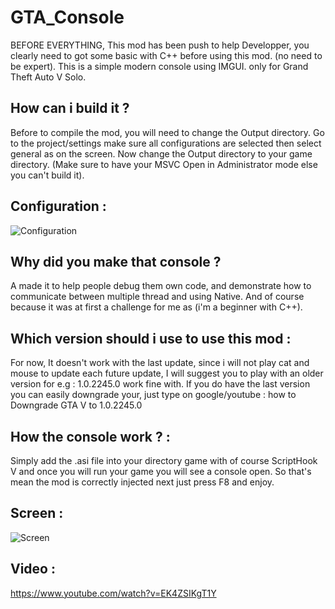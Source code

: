 # GTA_Console
BEFORE EVERYTHING,
This mod has been push to help Developper, you clearly need to got some basic with C++ before using this mod. (no need to be expert).
This is a simple modern console using IMGUI.
only for Grand Theft Auto V Solo.

## How can i build it ? 
Before to compile the mod, you will need to change the Output directory.
Go to the project/settings make sure all configurations are selected then select general as on the screen.
Now change the Output directory to your game directory. (Make sure to have your MSVC Open in Administrator mode else you can't build it).

## Configuration : 
![Configuration](https://cdn.discordapp.com/attachments/869316172384960552/925150831114870824/unknown.png)



## Why did you make that console ?
A made it to help people debug them own code, and demonstrate how to communicate between multiple thread and using Native.
And of course because it was at first a challenge for me as (i'm a beginner with C++).


## Which version should i use to use this mod :
For now, It doesn't work with the last update, since i will not play cat and mouse to update each future update,
I will suggest you to play with an older version for e.g : 1.0.2245.0 work fine with.
If you do have the last version you can easily downgrade your, just type on google/youtube : how to Downgrade GTA V to 1.0.2245.0



## How the console work ? :
Simply add the .asi file into your directory game with of course ScriptHook V and once you will run your game you will see a console open.
So that's mean the mod is correctly injected next just press F8 and enjoy.

## Screen :
![Screen](https://cdn.discordapp.com/attachments/869316172384960552/925147702709325905/unknown.png)


## Video : 
https://www.youtube.com/watch?v=EK4ZSIKgT1Y

